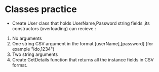 # Classes practice
* Create User class that holds UserName,Password string fields ,its constructors (overloading) can recieve :
1. No arguments
2. One string CSV argument in the format [userName],[password] (for example "ido,1234")
3. Two string arguments 
4. Create GetDetails function that returns all the instance fields in CSV format.